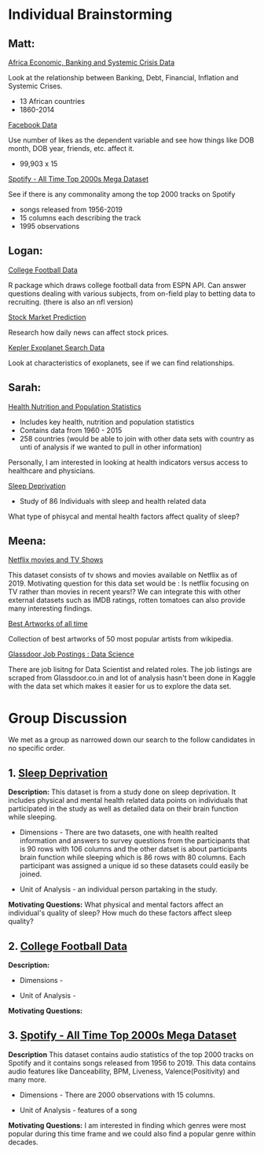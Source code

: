 # Individual Brainstorming

## Matt:

[Africa Economic, Banking and Systemic Crisis Data](https://www.kaggle.com/chirin/africa-economic-banking-and-systemic-crisis-data)

Look at the relationship between Banking, Debt, Financial, Inflation and Systemic Crises.
* 13 African countries
* 1860-2014

[Facebook Data](https://www.kaggle.com/sheenabatra/facebook-data)

Use number of likes as the dependent variable and see how things like DOB month, DOB year, friends, etc. affect it.
* 99,903 x 15

[Spotify - All Time Top 2000s Mega Dataset](kaggle.com/iamsumat/spotify-top-2000s-mega-dataset)

See if there is any commonality among the top 2000 tracks on Spotify
* songs released from 1956-2019
* 15 columns each describing the track
* 1995 observations

## Logan: 

[College Football Data](https://github.com/saiemgilani/cfbscrapR)

R package which draws college football data from ESPN API. Can answer questions dealing with various subjects, from on-field play to betting data to recruiting. (there is also an nfl version)

[Stock Market Prediction](https://www.kaggle.com/aaron7sun/stocknews)

Research how daily news can affect stock prices.

[Kepler Exoplanet Search Data](https://www.kaggle.com/nasa/kepler-exoplanet-search-results)

Look at characteristics of exoplanets, see if we can find relationships. 

## Sarah:

[Health Nutrition and Population Statistics](https://www.kaggle.com/theworldbank/health-nutrition-and-population-statistics)

* Includes key health, nutrition and population statistics
* Contains data from 1960 - 2015
* 258 countries (would be able to join with other data sets with country as unti of analysis if we wanted to pull in other information)

Personally, I am interested in looking at health indicators versus access to healthcare and physicians.

[Sleep Deprivation](https://www.kaggle.com/feraco/sleep-deprivation?select=demdata_160225_pseudonymized.csv)

* Study of 86 Individuals with sleep and health related data

What type of phisycal and mental health factors affect quality of sleep?

## Meena:

[Netflix movies and TV Shows](https://www.kaggle.com/shivamb/netflix-shows)

This dataset consists of tv shows and movies available on Netflix as of 2019. Motivating question for this data set would be : Is netflix focusing on TV rather than movies in recent years!? We can integrate this with other external datasets such as IMDB ratings, rotten tomatoes can also provide many interesting findings.

[Best Artworks of all time](https://www.kaggle.com/ikarus777/best-artworks-of-all-time)

Collection of best artworks of 50 most popular artists from wikipedia.

[Glassdoor Job Postings : Data Science](https://www.kaggle.com/atharvap329/glassdoor-data-science-job-data)

There are job lisitng for Data Scientist and related roles. The job listings are scraped from Glassdoor.co.in and lot of analysis hasn't been done in Kaggle with the data set which makes it easier for us to explore the data set.

# Group Discussion

We met as a group as narrowed down our search to the follow candidates in no specific order.

## 1. [Sleep Deprivation](https://www.kaggle.com/feraco/sleep-deprivation?select=demdata_160225_pseudonymized.csv)

**Description:** This dataset is from a study done on sleep deprivation. It includes physical and mental health related data points on individuals that participated in the study as well as detailed data on their brain function while sleeping.

* Dimensions - There are two datasets, one with health realted information and answers to survey questions from the participants that is 90 rows with 106 columns    and the other datset is about participants brain function while sleeping which is 86 rows with 80 columns. Each participant was assigned a unique id so these datasets could easily be joined.

* Unit of Analysis - an individual person partaking in the study.

**Motivating Questions:** What physical and mental factors affect an individual's quality of sleep? How much do these factors affect sleep quality?

## 2. [College Football Data](https://github.com/saiemgilani/cfbscrapR)

**Description:**

* Dimensions -

* Unit of Analysis - 

**Motivating Questions:**

## 3. [Spotify - All Time Top 2000s Mega Dataset](https://www.kaggle.com/iamsumat/spotify-top-2000s-mega-dataset)

**Description** This dataset contains audio statistics of the top 2000 tracks on Spotify and it contains songs released from 1956 to 2019. This data contains audio features like Danceability, BPM, Liveness, Valence(Positivity) and many more.

* Dimensions - There are 2000 observations with 15 columns.

* Unit of Analysis - features of a song

**Motivating Questions:** I am interested in finding which genres were most popular during this time frame and we could also find a popular genre within decades.
